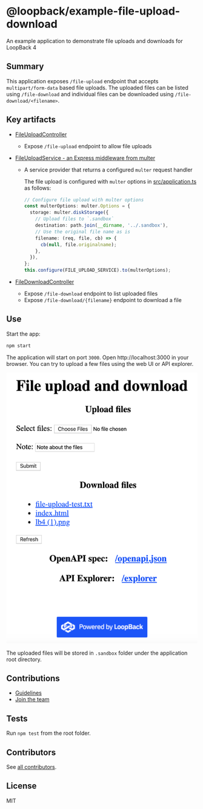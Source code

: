 # @loopback/example-file-upload-download

An example application to demonstrate file uploads and downloads for LoopBack 4

## Summary

This application exposes `/file-upload` endpoint that accepts
`multipart/form-data` based file uploads. The uploaded files can be listed using
`/file-download` and individual files can be downloaded using
`/file-download/<filename>`.

## Key artifacts

- [FileUploadController](src/controllers/file-upload.controller.ts)

  - Expose `/file-upload` endpoint to allow file uploads

- [FileUploadService - an Express middleware from multer](src/services/file-upload.service.ts)

  - A service provider that returns a configured `multer` request handler

    The file upload is configured with `multer` options in
    [src/application.ts](src/application.ts) as follows:

    ```ts
    // Configure file upload with multer options
    const multerOptions: multer.Options = {
      storage: multer.diskStorage({
        // Upload files to `.sandbox`
        destination: path.join(__dirname, '../.sandbox'),
        // Use the original file name as is
        filename: (req, file, cb) => {
          cb(null, file.originalname);
        },
      }),
    };
    this.configure(FILE_UPLOAD_SERVICE).to(multerOptions);
    ```

- [FileDownloadController](src/controllers/file-download.controller.ts)

  - Expose `/file-download` endpoint to list uploaded files
  - Expose `/file-download/{filename}` endpoint to download a file

## Use

Start the app:

```sh
npm start
```

The application will start on port `3000`. Open http://localhost:3000 in your
browser. You can try to upload a few files using the web UI or API explorer.

![upload-download](upload-download.png)

The uploaded files will be stored in `.sandbox` folder under the application
root directory.

## Contributions

- [Guidelines](https://github.com/strongloop/loopback-next/blob/master/docs/CONTRIBUTING.md)
- [Join the team](https://github.com/strongloop/loopback-next/issues/110)

## Tests

Run `npm test` from the root folder.

## Contributors

See
[all contributors](https://github.com/strongloop/loopback-next/graphs/contributors).

## License

MIT
